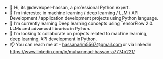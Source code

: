 - 👋 Hi, its @developer-hassan, a professional Python expert.
- 👀 I’m interested in machine learning / deep learning / LLM / API Development / application development projects using Python language.
- 🌱 I’m currently learning Deep learning concepts using TensorFlow 2.0. LLMs and advanced libraries in Python.
- 💞️ I’m looking to collaborate on projects related to machine learning, deep learning, API development in Python.
- 📫 You can reach me at - hassanasim5567@gmail.com or via linkedin https://www.linkedin.com/in/muhammad-hassan-a7774b221/

<!---
developer-hassan/developer-hassan is a ✨ special ✨ repository because its `README.md` (this file) appears on your GitHub profile.
You can click the Preview link to take a look at your changes.
--->
